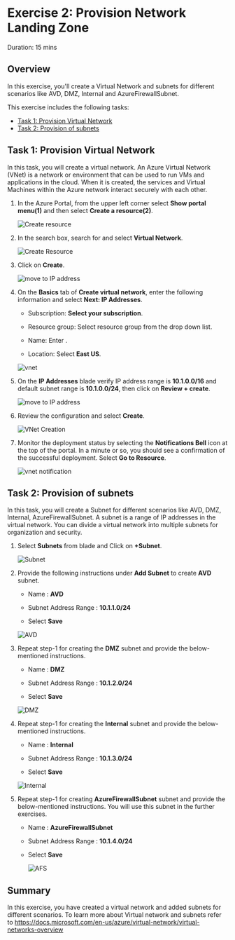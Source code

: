 
# Exercise 2: Provision Network Landing Zone

Duration: 15 mins

## Overview

In this exercise, you'll create a Virtual Network and subnets for different scenarios like AVD, DMZ, Internal and AzureFirewallSubnet.

This exercise includes the following tasks:

* [Task 1: Provision Virtual Network](#task-1-provision-virtual-network)
* [Task 2: Provision of subnets](#task-2-provision-of-subnets)


## Task 1: Provision Virtual Network 

In this task, you will create a virtual network. An Azure Virtual Network (VNet) is a network or environment that can be used to run VMs and applications in the cloud. When it is created, the services and Virtual Machines within the Azure network interact securely with each other.

1.  In the Azure Portal, from the upper left corner select **Show portal menu(1)** and then select **Create a resource(2)**.

      ![Create resource](https://github.com/Divyasri199/AIW-Azure-Network-Solutions/blob/prod/media/createare.png?raw=true)
     
2.  In the search box, search for and select **Virtual Network**.

     ![Create Resource](https://github.com/CloudLabsAI-Azure/AIW-Azure-Network-Solutions/blob/main/media/vnetsearch.png?raw=true)
     
3.  Click on **Create**.

      ![move to IP address](https://github.com/CloudLabsAI-Azure/AIW-Azure-Network-Solutions/blob/main/media/vnet.png?raw=true)
     
4. On the **Basics** tab of **Create virtual network**, enter the following information and select **Next: IP Addresses**.

    -  Subscription: **Select your subscription**.
  
    -  Resource group: Select **<inject key="Resource Group" enableCopy="false"/>** resource group from the drop down list.

    -  Name:  Enter **<inject key="VnetName" enableCopy="false"/>**.

    -  Location: Select **East US**.

     ![vnet](https://github.com/CloudLabsAI-Azure/AIW-Azure-Network-Solutions/blob/main/media/vnet1.png?raw=true)

5. On the **IP Addresses** blade verify IP address range is **10.1.0.0/16**  and default subnet range is **10.1.0.0/24**, then click on **Review + create**.
 
   ![move to IP address](https://github.com/CloudLabsAI-Azure/AIW-Azure-Network-Solutions/blob/main/media/vnet-new.png?raw=true)

6. Review the configuration and select **Create**.

     ![VNet Creation](https://github.com/CloudLabsAI-Azure/AIW-Azure-Network-Solutions/blob/main/media/vnet2.png?raw=true)

7. Monitor the deployment status by selecting the **Notifications Bell** icon at the top of the portal. In a minute or so, you should see a confirmation of the successful deployment. Select **Go to Resource**.

     ![vnet notification](https://github.com/CloudLabsAI-Azure/AIW-Azure-Network-Solutions/blob/main/media/vnet3.png?raw=true)

## Task 2: Provision of subnets

In this task, you will create a Subnet for different scenarios like AVD, DMZ, Internal, AzureFirewallSubnet. A subnet is a range of IP addresses in the virtual network. You can divide a virtual network into multiple subnets for organization and security.

1.  Select **Subnets** from <inject key="VnetName" enableCopy="false"/> blade and Click on **+Subnet**.

      ![Subnet](https://github.com/CloudLabsAI-Azure/AIW-Azure-Network-Solutions/blob/main/media/nssubnet.png?raw=true)
      
2. Provide the following instructions under **Add Subnet** to create **AVD** subnet.

    - Name : **AVD**
    
    - Subnet Address Range : **10.1.1.0/24**
    
    - Select **Save**

    ![AVD](https://github.com/CloudLabsAI-Azure/AIW-Azure-Network-Solutions/blob/main/media/nssubnet1.png?raw=true)
    
3. Repeat step-1 for creating the **DMZ** subnet and provide the below-mentioned instructions.

    - Name : **DMZ**
    
    - Subnet Address Range : **10.1.2.0/24**
    
    - Select **Save**

    ![DMZ](https://github.com/CloudLabsAI-Azure/AIW-Azure-Network-Solutions/blob/main/media/nssubnet2.png?raw=true)
    
4. Repeat step-1 for creating the **Internal** subnet and provide the below-mentioned instructions.

    - Name : **Internal**
    
    - Subnet Address Range : **10.1.3.0/24** 
    
    - Select **Save**
    
    ![Internal](https://github.com/CloudLabsAI-Azure/AIW-Azure-Network-Solutions/blob/main/media/nssubnet3.png?raw=true)
    
5. Repeat step-1 for creating **AzureFirewallSubnet** subnet and provide the below-mentioned instructions. You will use this subnet in the further exercises.

    - Name : **AzureFirewallSubnet**
    
    - Subnet Address Range : **10.1.4.0/24** 
    
    - Select **Save**

      ![AFS](https://github.com/CloudLabsAI-Azure/AIW-Azure-Network-Solutions/blob/main/media/AFS2.png?raw=true)
  
## Summary

In this exercise, you have created a virtual network and added subnets for different scenarios. To learn more about Virtual network and subnets refer to https://docs.microsoft.com/en-us/azure/virtual-network/virtual-networks-overview
   
   
